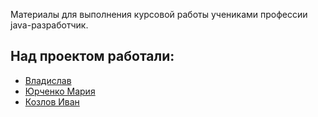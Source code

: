 Материалы для выполнения курсовой работы учениками профессии java-разработчик. 

## **Над проектом работали:**
- [Владислав](https://github.com/csa21472001)
- [Юрченко Мария](https://github.com/123Masha456)
- [Козлов Иван](https://github.com/IvanKozl)

